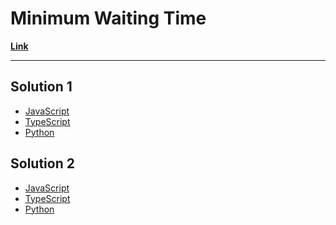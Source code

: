 # Minimum Waiting Time

[**Link**](https://www.algoexpert.io/questions/Minimum%20Waiting%20Time)

---

## Solution 1

- [JavaScript]()
- [TypeScript]()
- [Python]()

## Solution 2

- [JavaScript]()
- [TypeScript]()
- [Python]()
